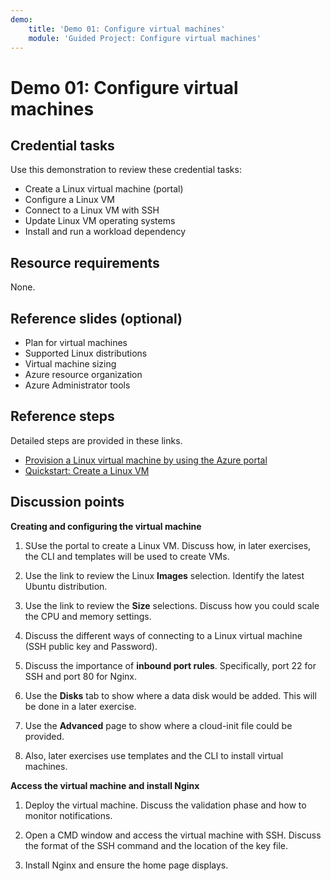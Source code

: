 ```yaml
---
demo:
    title: 'Demo 01: Configure virtual machines'
    module: 'Guided Project: Configure virtual machines'
---
```


# Demo 01: Configure virtual machines

## Credential tasks

Use this demonstration to review these credential tasks:
+ Create a Linux virtual machine (portal)
+ Configure a Linux VM 
+ Connect to a Linux VM with SSH   
+ Update Linux VM operating systems
+ Install and run a workload dependency

## Resource requirements

None.

## Reference slides (optional)

+ Plan for virtual machines
+ Supported Linux distributions
+ Virtual machine sizing
+ Azure resource organization
+ Azure Administrator tools

## Reference steps

Detailed steps are provided in these links.

+ [Provision a Linux virtual machine by using the Azure portal](https://learn.microsoft.com/training/modules/provision-linux-virtual-machine-in-azure/2-provision-linux-virtual-machine-using-the-azure-portal)
+ [Quickstart: Create a Linux VM](https://learn.microsoft.com/azure/virtual-machines/linux/quick-create-portal?tabs=ubuntu)

## Discussion points

**Creating and configuring the virtual machine**

1. SUse the portal to create a Linux VM. Discuss how, in later exercises, the CLI and templates will be used to create VMs. 

1. Use the link to review the Linux **Images** selection.  Identify the latest Ubuntu distribution.

1. Use the link to review the **Size** selections.  Discuss how you could scale the CPU and memory settings.

1. Discuss the different ways of connecting to a Linux virtual machine (SSH public key and Password).
   
1. Discuss the importance of **inbound port rules**. Specifically, port 22 for SSH and port 80 for Nginx. 

1. Use the **Disks** tab to show where a data disk would be added. This will be done in a later exercise. 
 
1. Use the **Advanced** page to show where a cloud-init file could be provided.

1. Also, later exercises use templates and the CLI to install virtual machines. 

**Access the virtual machine and install Nginx**

1. Deploy the virtual machine. Discuss the validation phase and how to monitor notifications.

1. Open a CMD window and access the virtual machine with SSH. Discuss the format of the SSH command and the location of the key file. 

1. Install Nginx and ensure the home page displays. 
